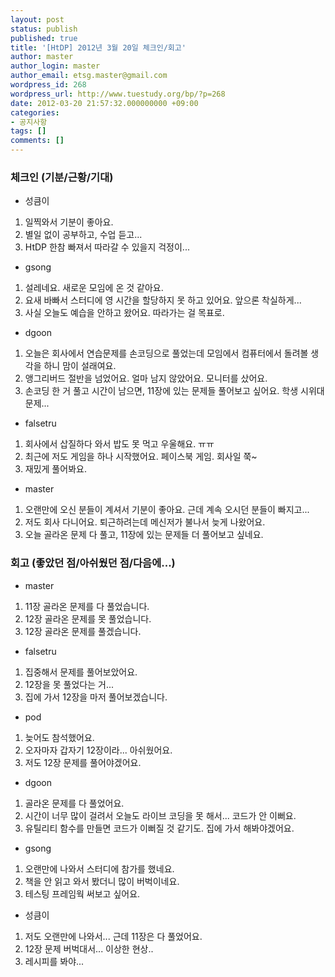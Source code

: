 ```yaml
---
layout: post
status: publish
published: true
title: '[HtDP] 2012년 3월 20일 체크인/회고'
author: master
author_login: master
author_email: etsg.master@gmail.com
wordpress_id: 268
wordpress_url: http://www.tuestudy.org/bp/?p=268
date: 2012-03-20 21:57:32.000000000 +09:00
categories:
- 공지사항
tags: []
comments: []
---
```

<h3>체크인 (기분/근황/기대)</h3>

<ul>
<li>성큼이</li>
</ul>

<ol>
<li>일찍와서 기분이 좋아요.</li>
<li>별일 없이 공부하고, 수업 듣고...</li>
<li>HtDP 한참 빠져서 따라갈 수 있을지 걱정이...</li>
</ol>

<ul>
<li>gsong</li>
</ul>

<ol>
<li>설레네요. 새로운 모임에 온 것 같아요.</li>
<li>요새 바빠서 스터디에 영 시간을 할당하지 못 하고 있어요. 앞으론 착실하게...</li>
<li>사실 오늘도 예습을 안하고 왔어요. 따라가는 걸 목표로.</li>
</ol>

<ul>
<li>dgoon</li>
</ul>

<ol>
<li>오늘은 회사에서 연습문제를 손코딩으로 풀었는데 모임에서 컴퓨터에서 돌려볼 생각을 하니 맘이 설래여요.</li>
<li>앵그리버드 절반을 넘었어요. 얼마 남지 않았어요. 모니터를 샀어요.</li>
<li>손코딩 한 거 풀고 시간이 남으면, 11장에 있는 문제들 풀어보고 싶어요. 학생 시위대 문제...</li>
</ol>

<ul>
<li>falsetru</li>
</ul>

<ol>
<li>회사에서 삽질하다 와서 밥도 못 먹고 우울해요. ㅠㅠ</li>
<li>최근에 저도 게임을 하나 시작했어요. 페이스북 게임. 회사일 쭉~</li>
<li>재밌게 풀어봐요.</li>
</ol>

<ul>
<li>master</li>
</ul>

<ol>
<li>오랜만에 오신 분들이 계셔서 기분이 좋아요. 근데 계속 오시던 분들이 빠지고... </li>
<li>저도 회사 다니어요. 퇴근하려는데 메신저가 불나서 늦게 나왔어요.</li>
<li>오늘 골라온 문제 다 풀고, 11장에 있는 문제들 더 풀어보고 싶네요.</li>
</ol>

<h3>회고 (좋았던 점/아쉬웠던 점/다음에...)</h3>

<ul>
<li>master</li>
</ul>

<ol>
<li>11장 골라온 문제를 다 풀었습니다.</li>
<li>12장 골라온 문제를 못 풀었습니다.</li>
<li>12장 골라온 문제를 풀겠습니다.</li>
</ol>

<ul>
<li>falsetru</li>
</ul>

<ol>
<li>집중해서 문제를 풀어보았어요.</li>
<li>12장을 못 풀었다는 거...</li>
<li>집에 가서 12장을 마저 풀어보겠습니다.</li>
</ol>

<ul>
<li>pod</li>
</ul>

<ol>
<li>늦어도 참석했어요.</li>
<li>오자마자 갑자기 12장이라... 아쉬웠어요.</li>
<li>저도 12장 문제를 풀어야겠어요.</li>
</ol>

<ul>
<li>dgoon</li>
</ul>

<ol>
<li>골라온 문제를 다 풀었어요.</li>
<li>시간이 너무 많이 걸려서 오늘도 라이브 코딩을 못 해서... 코드가 안 이뻐요.</li>
<li>유틸리티 함수를 만들면 코드가 이뻐질 것 같기도. 집에 가서 해봐야겠어요.</li>
</ol>

<ul>
<li>gsong</li>
</ul>

<ol>
<li>오랜만에 나와서 스터디에 참가를 했네요.</li>
<li>책을 안 읽고 와서 봤더니 많이 버벅이네요.</li>
<li>테스팅 프레임웍 써보고 싶어요.</li>
</ol>

<ul>
<li>성큼이</li>
</ul>

<ol>
<li>저도 오랜만에 나와서... 근데 11장은 다 풀었어요.</li>
<li>12장 문제 버벅대서... 이상한 현상..</li>
<li>레시피를 봐야...</li>
</ol>
